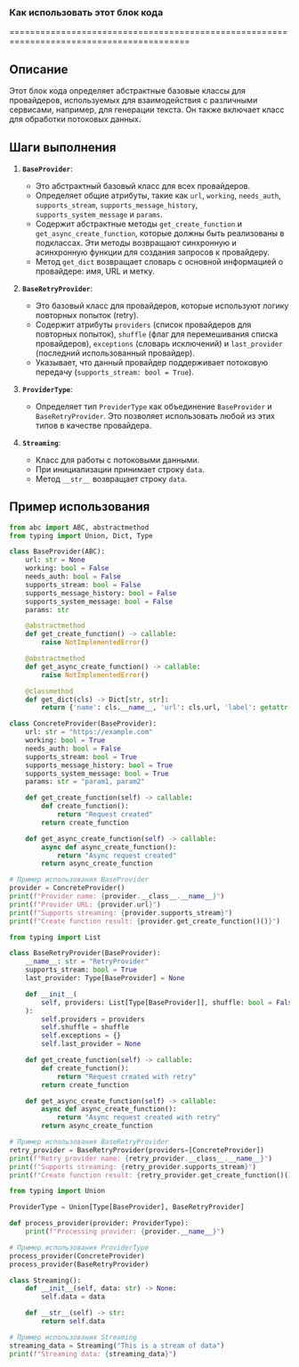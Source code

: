 ### **Как использовать этот блок кода**
=========================================================================================

Описание
-------------------------
Этот блок кода определяет абстрактные базовые классы для провайдеров, используемых для взаимодействия с различными сервисами, например, для генерации текста. Он также включает класс для обработки потоковых данных.

Шаги выполнения
-------------------------
1. **`BaseProvider`**:
   - Это абстрактный базовый класс для всех провайдеров.
   - Определяет общие атрибуты, такие как `url`, `working`, `needs_auth`, `supports_stream`, `supports_message_history`, `supports_system_message` и `params`.
   - Содержит абстрактные методы `get_create_function` и `get_async_create_function`, которые должны быть реализованы в подклассах. Эти методы возвращают синхронную и асинхронную функции для создания запросов к провайдеру.
   - Метод `get_dict` возвращает словарь с основной информацией о провайдере: имя, URL и метку.

2. **`BaseRetryProvider`**:
   - Это базовый класс для провайдеров, которые используют логику повторных попыток (retry).
   - Содержит атрибуты `providers` (список провайдеров для повторных попыток), `shuffle` (флаг для перемешивания списка провайдеров), `exceptions` (словарь исключений) и `last_provider` (последний использованный провайдер).
   - Указывает, что данный провайдер поддерживает потоковую передачу (`supports_stream: bool = True`).

3. **`ProviderType`**:
   - Определяет тип `ProviderType` как объединение `BaseProvider` и `BaseRetryProvider`. Это позволяет использовать любой из этих типов в качестве провайдера.

4. **`Streaming`**:
   - Класс для работы с потоковыми данными.
   - При инициализации принимает строку `data`.
   - Метод `__str__` возвращает строку `data`.

Пример использования
-------------------------

```python
from abc import ABC, abstractmethod
from typing import Union, Dict, Type

class BaseProvider(ABC):
    url: str = None
    working: bool = False
    needs_auth: bool = False
    supports_stream: bool = False
    supports_message_history: bool = False
    supports_system_message: bool = False
    params: str

    @abstractmethod
    def get_create_function() -> callable:
        raise NotImplementedError()

    @abstractmethod
    def get_async_create_function() -> callable:
        raise NotImplementedError()

    @classmethod
    def get_dict(cls) -> Dict[str, str]:
        return {'name': cls.__name__, 'url': cls.url, 'label': getattr(cls, 'label', None)}

class ConcreteProvider(BaseProvider):
    url: str = "https://example.com"
    working: bool = True
    needs_auth: bool = False
    supports_stream: bool = True
    supports_message_history: bool = True
    supports_system_message: bool = True
    params: str = "param1, param2"

    def get_create_function(self) -> callable:
        def create_function():
            return "Request created"
        return create_function

    def get_async_create_function(self) -> callable:
        async def async_create_function():
            return "Async request created"
        return async_create_function

# Пример использования BaseProvider
provider = ConcreteProvider()
print(f"Provider name: {provider.__class__.__name__}")
print(f"Provider URL: {provider.url}")
print(f"Supports streaming: {provider.supports_stream}")
print(f"Create function result: {provider.get_create_function()()}")

from typing import List

class BaseRetryProvider(BaseProvider):
    __name__: str = "RetryProvider"
    supports_stream: bool = True
    last_provider: Type[BaseProvider] = None

    def __init__(
        self, providers: List[Type[BaseProvider]], shuffle: bool = False
    ):
        self.providers = providers
        self.shuffle = shuffle
        self.exceptions = {}
        self.last_provider = None

    def get_create_function(self) -> callable:
        def create_function():
            return "Request created with retry"
        return create_function

    def get_async_create_function(self) -> callable:
        async def async_create_function():
            return "Async request created with retry"
        return async_create_function

# Пример использования BaseRetryProvider
retry_provider = BaseRetryProvider(providers=[ConcreteProvider])
print(f"Retry provider name: {retry_provider.__class__.__name__}")
print(f"Supports streaming: {retry_provider.supports_stream}")
print(f"Create function result: {retry_provider.get_create_function()()}")

from typing import Union

ProviderType = Union[Type[BaseProvider], BaseRetryProvider]

def process_provider(provider: ProviderType):
    print(f"Processing provider: {provider.__name__}")

# Пример использования ProviderType
process_provider(ConcreteProvider)
process_provider(BaseRetryProvider)

class Streaming():
    def __init__(self, data: str) -> None:
        self.data = data

    def __str__(self) -> str:
        return self.data

# Пример использования Streaming
streaming_data = Streaming("This is a stream of data")
print(f"Streaming data: {streaming_data}")